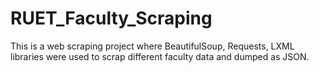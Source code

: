# RUET_Faculty_Scraping
This is a web scraping project where BeautifulSoup, Requests, LXML libraries were used to scrap different faculty data and dumped as JSON.

